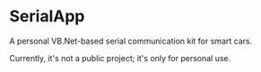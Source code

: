 # SerialApp
A personal VB.Net-based serial communication kit for smart cars.

Currently, it's not a public project; it's only for personal use.
